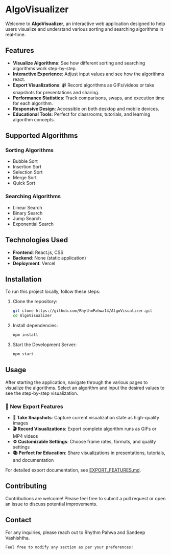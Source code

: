 # AlgoVisualizer

Welcome to **AlgoVisualizer**, an interactive web application designed to help users visualize and understand various sorting and searching algorithms in real-time. 

## Features

- **Visualize Algorithms**: See how different sorting and searching algorithms work step-by-step.
- **Interactive Experience**: Adjust input values and see how the algorithms react.
- **Export Visualizations**: 📹 Record algorithms as GIFs/videos or take snapshots for presentations and sharing.
- **Performance Statistics**: Track comparisons, swaps, and execution time for each algorithm.
- **Responsive Design**: Accessible on both desktop and mobile devices.
- **Educational Tools**: Perfect for classrooms, tutorials, and learning algorithm concepts.

## Supported Algorithms

### Sorting Algorithms
- Bubble Sort
- Insertion Sort
- Selection Sort
- Merge Sort
- Quick Sort

### Searching Algorithms
- Linear Search
- Binary Search
- Jump Search
- Exponential Search

## Technologies Used
- **Frontend**: React.js, CSS
- **Backend**: None (static application)
- **Deployment**: Vercel

## Installation

To run this project locally, follow these steps:

1. Clone the repository:
   ```bash
   git clone https://github.com/RhythmPahwa14/AlgoVisualizer.git
   cd AlgoVisualizer
   ```
2. Install dependencies:
   ```bash
   npm install
   ```
3. Start the Development Server:
   ```bash
   npm start
   ```

## Usage
After starting the application, navigate through the various pages to visualize the algorithms. Select an algorithm and input the desired values to see the step-by-step visualization.

### 🎥 New Export Features
- **📸 Take Snapshots**: Capture current visualization state as high-quality images
- **🎬 Record Visualizations**: Export complete algorithm runs as GIFs or MP4 videos
- **⚙️ Customizable Settings**: Choose frame rates, formats, and quality settings
- **📚 Perfect for Education**: Share visualizations in presentations, tutorials, and documentation

For detailed export documentation, see [EXPORT_FEATURES.md](EXPORT_FEATURES.md).

## Contributing
Contributions are welcome! Please feel free to submit a pull request or open an issue to discuss potential improvements.

## Contact
For any inquiries, please reach out to Rhythm Pahwa and Sandeep Vashishtha.

```bash
Feel free to modify any section as per your preferences!
```
